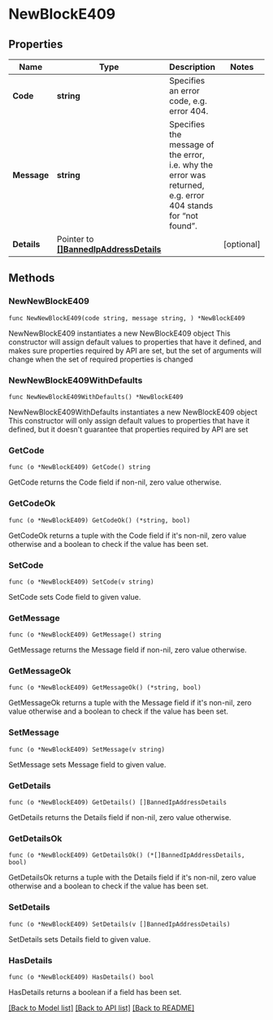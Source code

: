# NewBlockE409

## Properties

Name | Type | Description | Notes
------------ | ------------- | ------------- | -------------
**Code** | **string** | Specifies an error code, e.g. error 404. | 
**Message** | **string** | Specifies the message of the error, i.e. why the error was returned, e.g. error 404 stands for “not found”. | 
**Details** | Pointer to [**[]BannedIpAddressDetails**](BannedIpAddressDetails.md) |  | [optional] 

## Methods

### NewNewBlockE409

`func NewNewBlockE409(code string, message string, ) *NewBlockE409`

NewNewBlockE409 instantiates a new NewBlockE409 object
This constructor will assign default values to properties that have it defined,
and makes sure properties required by API are set, but the set of arguments
will change when the set of required properties is changed

### NewNewBlockE409WithDefaults

`func NewNewBlockE409WithDefaults() *NewBlockE409`

NewNewBlockE409WithDefaults instantiates a new NewBlockE409 object
This constructor will only assign default values to properties that have it defined,
but it doesn't guarantee that properties required by API are set

### GetCode

`func (o *NewBlockE409) GetCode() string`

GetCode returns the Code field if non-nil, zero value otherwise.

### GetCodeOk

`func (o *NewBlockE409) GetCodeOk() (*string, bool)`

GetCodeOk returns a tuple with the Code field if it's non-nil, zero value otherwise
and a boolean to check if the value has been set.

### SetCode

`func (o *NewBlockE409) SetCode(v string)`

SetCode sets Code field to given value.


### GetMessage

`func (o *NewBlockE409) GetMessage() string`

GetMessage returns the Message field if non-nil, zero value otherwise.

### GetMessageOk

`func (o *NewBlockE409) GetMessageOk() (*string, bool)`

GetMessageOk returns a tuple with the Message field if it's non-nil, zero value otherwise
and a boolean to check if the value has been set.

### SetMessage

`func (o *NewBlockE409) SetMessage(v string)`

SetMessage sets Message field to given value.


### GetDetails

`func (o *NewBlockE409) GetDetails() []BannedIpAddressDetails`

GetDetails returns the Details field if non-nil, zero value otherwise.

### GetDetailsOk

`func (o *NewBlockE409) GetDetailsOk() (*[]BannedIpAddressDetails, bool)`

GetDetailsOk returns a tuple with the Details field if it's non-nil, zero value otherwise
and a boolean to check if the value has been set.

### SetDetails

`func (o *NewBlockE409) SetDetails(v []BannedIpAddressDetails)`

SetDetails sets Details field to given value.

### HasDetails

`func (o *NewBlockE409) HasDetails() bool`

HasDetails returns a boolean if a field has been set.


[[Back to Model list]](../README.md#documentation-for-models) [[Back to API list]](../README.md#documentation-for-api-endpoints) [[Back to README]](../README.md)


